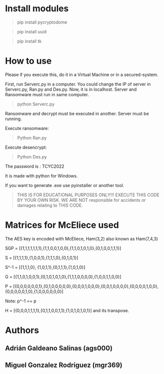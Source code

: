 
# Install modules
> pip install pycryptodome

> pip install uuid

> pip install tk

# How to use

Please if you execute this, do it in a Virtual Machine or in a secured-system.


First, run Serverc.py in a computer. You could change the IP of server in Serverc.py, Ran.py and Des.py.
Now, it is in localhost. Server and Ransomware must run in same computer.

> python Serverc.py


Ransomware and decrypt must be executed in another. Server must be 
running.

Execute ransomware:

> Python Ran.py 

Execute desencrypt:

> Python Des.py

The password is : TCYC2022


It is made with python for Windows.

If you want to generate .exe use pyinstaller or another tool. 


> THIS IS FOR EDUCATIONAL PURPOSES ONLY!!! EXECUTE THIS CODE BY YOUR OWN RISK. WE ARE NOT responsible for accidents or damages relating to THIS CODE.

# Matrices for McEliece used

The AES key is encoded with McEliece, Ham(3,2) also known as Ham(7,4,3)  

SGP = [{1,1,1,1,1,1,1},{1,1,0,0,1,0,0},{1,1,0,1,0,1,0},{0,1,0,0,1,1,1}]

S = [{1,1,1,1},{1,0,0,1},{1,1,1,0},{0,1,0,1}]

S^-1 = [{1,1,1,0}, {1,0,1,1},{0,1,1,1},{1,0,1,0}]

G = [{1,1,0,1,0,0,1},{0,1,0,1,0,1,0},{1,1,1,0,0,0,0},{1,0,0,1,1,0,0}]

P = [{0,0,0,0,0,0,1},{0,1,0,0,0,0,0},{0,0,0,1,0,0,0},{0,0,1,0,0,0,0},{0,0,0,0,1,0,0},{0,0,0,0,0,1,0},{1,0,0,0,0,0,0}]

Note: p^-1 == p

H = [{0,0,0,1,1,1,1},{0,1,1,0,0,1,1},{1,0,1,0,1,0,1}]
and its transpose.

# Authors

## Adrián Galdeano Salinas (ags000)
## Miguel Gonzalez Rodríguez (mgr369)
